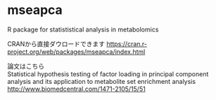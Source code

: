 # mseapca
R package for statististical analysis in metabolomics

CRANから直接ダウロードできます
https://cran.r-project.org/web/packages/mseapca/index.html

論文はこちら<BR>
Statistical hypothesis testing of factor loading in principal component analysis and its application to metabolite set enrichment analysis
http://www.biomedcentral.com/1471-2105/15/51
